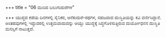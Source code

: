 +++
title = "06 ಮುರಿದ ಬಲುಗುದುರೆಗಳ"

+++
ಯುದ್ಧದ ಕಡೆಯ ದಿನಗಳಲ್ಲಿ ಸೈನಿಕರ, ಆನೆಕುದುರೆ-ರಥಗಳ, ಸಹಜವಾದ ದುಃಸ್ಥಿತಿಯನ್ನು ಕವಿ ವರ್ಣಿಸಿದ್ದಾನೆ. ಅಂತಹವುಗಳಲ್ಲಿ ಇದ್ದುದರಲ್ಲಿ ಉತ್ತಮವಾದುದನ್ನು ಆಯ್ದು ಯುದ್ಧಕ್ಕೆ ಸಿದ್ಧಗೊಳಿಸುತ್ತಿರುವ ದುರ್ಯೋಧನನ ದುಃಸ್ಥಿತಿ ಮನಸ್ಸಿಗೆ ನಾಟುತ್ತದೆ.
